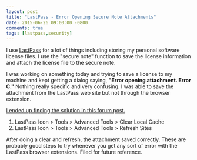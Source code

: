 ```yaml
---
layout: post
title: "LastPass - Error Opening Secure Note Attachments"
date: 2015-06-26 09:00:00 -0800
comments: true
tags: [lastpass,security]
---
```

I use [LastPass](https://lastpass.com) for a lot of things including storing my personal software license files. I use the "secure note" function to save the license information and attach the license file to the secure note.

I was working on something today and trying to save a license to my machine and kept getting a dialog saying, **"Error opening attachment. Error C."** Nothing really specific and very confusing. I was able to save the attachment from the LastPass web site but not through the browser extension.

[I ended up finding the solution in this forum post.](https://forums.lastpass.com/viewtopic.php?f=12&t=173135&p=574455)

1. LastPass Icon > Tools > Advanced Tools > Clear Local Cache
2. LastPass Icon > Tools > Advanced Tools > Refresh Sites

After doing a clear and refresh, the attachment saved correctly. These are probably good steps to try whenever you get any sort of error with the LastPass browser extensions. Filed for future reference.
